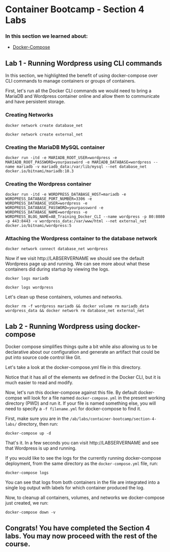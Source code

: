 # Container Bootcamp - Section 4 Labs

### In this section we learned about:

* [Docker-Compose](https://docs.docker.com/compose/)

## Lab 1 - Running Wordpress using CLI commands

In this section, we highlighted the benefit of using docker-compose over CLI commands to manage containers or groups of containers.

First, let's run all the Docker CLI commands we would need to bring a MariaDB and Wordpress container online and allow them to communicate and have persistent storage.

### Creating Networks

`docker network create database_net`

`docker network create external_net`

### Creating the MariaDB MySQL container

`docker run -itd -e MARIADB_ROOT_USER=wordpress -e MARIADB_ROOT_PASSWORD=yourpassword -e MARIADB_DATABASE=wordpress --name mariadb -v mariadb_data:/var/lib/mysql --net database_net docker.io/bitnami/mariadb:10.3`

### Creating the Wordpress container

`docker run -itd -e WORDPRESS_DATABASE_HOST=mariadb -e WORDPRESS_DATABASE_PORT_NUMBER=3306 -e WORDPRESS_DATABASE_USER=wordpress -e WORDPRESS_DATABASE_PASSWORD=yourpassword -e WORDPRESS_DATABASE_NAME=wordpress -e WORDPRESS_BLOG_NAME=AB_Training_Docker_CLI --name wordpress -p 80:8080 -p 443:8443 -v wordpress_data:/var/www/html --net external_net docker.io/bitnami/wordpress:5`

### Attaching the Wordpress container to the database network

`docker network connect database_net wordpress`

Now if we visit http://LABSERVERNAME we should see the default Wordpress page up and running. We can see more about what these containers did during startup by viewing the logs.

`docker logs mariadb`

`docker logs wordpress`

Let's clean up these containers, volumes and networks.

`docker rm -f wordpress mariadb && docker volume rm mariadb_data wordpress_data && docker network rm database_net external_net`

## Lab 2 - Running Wordpress using docker-compose

Docker compose simplifies things quite a bit while also allowing us to be declarative about our configuration and generate an artifact that could be put into source code control like Git.

Let's take a look at the docker-compose.yml file in this directory.

Notice that it has all of the elements we defined in the Docker CLI, but it is much easier to read and modify.

Now, let's run this docker-compose against this file. By default docker-compse will look for a file named `docker-compose.yml` in the present working directory (PWD) and run it. If your file is named something else, you will need to specify a `-f filename.yml` for docker-compose to find it.

First, make sure you are in the `/ab/labs/container-bootcamp/section-4-labs/` directory, then run:

`docker-compose up -d`

That's it. In a few seconds you can visit http://LABSERVERNAME and see that Wordpress is up and running.

If you would like to see the logs for the currently running docker-compose deployment, from the same directory as the `docker-compose.yml` file, run:

`docker-compose logs`

You can see that logs from both containers in the file are integrated into a single log output with labels for which container produced the log.

Now, to cleanup all containers, volumes, and networks we docker-compose just created, we run:

`docker-compose down -v`

## Congrats! You have completed the Section 4 labs. You may now proceed with the rest of the course.